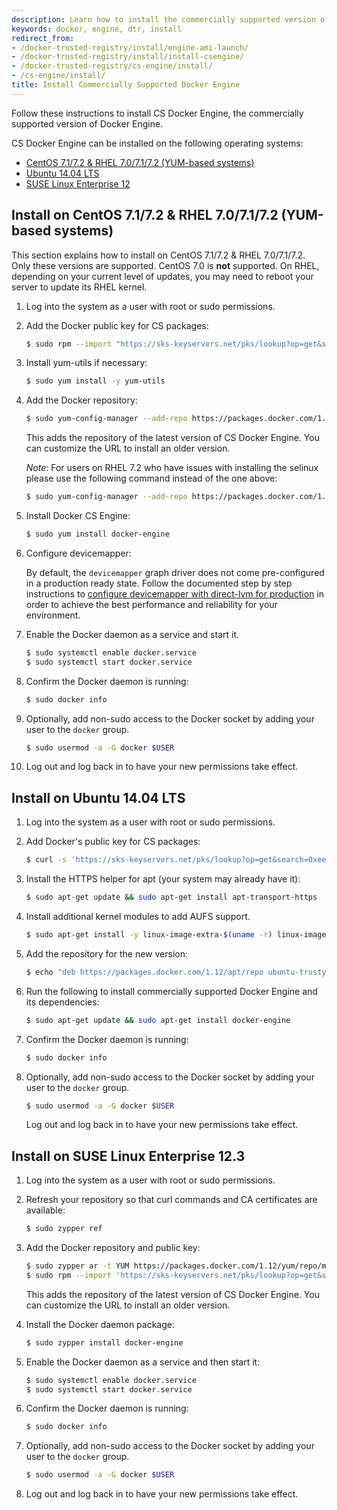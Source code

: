 ```yaml
---
description: Learn how to install the commercially supported version of Docker Engine.
keywords: docker, engine, dtr, install
redirect_from:
- /docker-trusted-registry/install/engine-ami-launch/
- /docker-trusted-registry/install/install-csengine/
- /docker-trusted-registry/cs-engine/install/
- /cs-engine/install/
title: Install Commercially Supported Docker Engine
---
```


Follow these instructions to install CS Docker Engine, the commercially
supported version of Docker Engine.

CS Docker Engine can be installed on the following operating systems:


* [CentOS 7.1/7.2 & RHEL 7.0/7.1/7.2 (YUM-based systems)](install.md#install-on-centos-7172--rhel-707172-yum-based-systems)
* [Ubuntu 14.04 LTS](install.md#install-on-ubuntu-1404-lts)
* [SUSE Linux Enterprise 12](install.md#install-on-suse-linux-enterprise-123)


## Install on CentOS 7.1/7.2 & RHEL 7.0/7.1/7.2 (YUM-based systems)

This section explains how to install on CentOS 7.1/7.2 & RHEL 7.0/7.1/7.2. Only
these versions are supported. CentOS 7.0 is **not** supported. On RHEL,
depending on your current level of updates, you may need to reboot your server
to update its RHEL kernel.

1. Log into the system as a user with root or sudo permissions.

2.  Add the Docker public key for CS packages:

    ```bash
    $ sudo rpm --import "https://sks-keyservers.net/pks/lookup?op=get&search=0xee6d536cf7dc86e2d7d56f59a178ac6c6238f52e"
    ```

3.  Install yum-utils if necessary:

    ```bash
    $ sudo yum install -y yum-utils
    ```

4.  Add the Docker repository:

    ```bash
    $ sudo yum-config-manager --add-repo https://packages.docker.com/1.12/yum/repo/main/centos/7
    ```

    This adds the repository of the latest version of CS Docker Engine. You can
    customize the URL to install an older version.

    *Note*: For users on RHEL 7.2 who have issues with installing the selinux
    please use the following command instead of the one above:

    ```bash
    $ sudo yum-config-manager --add-repo https://packages.docker.com/1.12/yum/repo/main/rhel/7.2
    ```

5.  Install Docker CS Engine:

    ```bash
    $ sudo yum install docker-engine
    ```

6.  Configure devicemapper:

    By default, the `devicemapper` graph driver does not come pre-configured in a production ready state. Follow the documented step by step instructions to [configure devicemapper with direct-lvm for production](../../engine/userguide/storagedriver/device-mapper-driver/#/for-a-direct-lvm-mode-configuration) in order to achieve the best performance and reliability for your environment.

7.  Enable the Docker daemon as a service and start it.

    ```bash
    $ sudo systemctl enable docker.service
    $ sudo systemctl start docker.service
    ```

8.  Confirm the Docker daemon is running:

    ```bash
    $ sudo docker info
    ```

9.  Optionally, add non-sudo access to the Docker socket by adding your user
to the `docker` group.

    ```bash
    $ sudo usermod -a -G docker $USER
    ```

10. Log out and log back in to have your new permissions take effect.

## Install on Ubuntu 14.04 LTS

1. Log into the system as a user with root or sudo permissions.

2.  Add Docker's public key for CS packages:

    ```bash
    $ curl -s 'https://sks-keyservers.net/pks/lookup?op=get&search=0xee6d536cf7dc86e2d7d56f59a178ac6c6238f52e' | sudo apt-key add --import
    ```

3.  Install the HTTPS helper for apt (your system may already have it):

    ```bash
    $ sudo apt-get update && sudo apt-get install apt-transport-https
    ```

4.  Install additional kernel modules to add AUFS support.

    ```bash
    $ sudo apt-get install -y linux-image-extra-$(uname -r) linux-image-extra-virtual
    ```

5.  Add the repository for the new version:

    ```bash
    $ echo "deb https://packages.docker.com/1.12/apt/repo ubuntu-trusty main" | sudo tee /etc/apt/sources.list.d/docker.list
    ```

6.  Run the following to install commercially supported Docker Engine and its
dependencies:

    ```bash
    $ sudo apt-get update && sudo apt-get install docker-engine
    ```

7. Confirm the Docker daemon is running:

    ```bash
    $ sudo docker info
    ```

8.  Optionally, add non-sudo access to the Docker socket by adding your
user to the `docker` group.

    ```bash
    $ sudo usermod -a -G docker $USER
    ```

    Log out and log back in to have your new permissions take effect.


## Install on SUSE Linux Enterprise 12.3

1. Log into the system as a user with root or sudo permissions.

2.  Refresh your repository so that curl commands and CA certificates
are available:

    ```bash
    $ sudo zypper ref
    ```

3.  Add the Docker repository and public key:

    ```bash
    $ sudo zypper ar -t YUM https://packages.docker.com/1.12/yum/repo/main/opensuse/12.3 docker-1.12
    $ sudo rpm --import 'https://sks-keyservers.net/pks/lookup?op=get&search=0xee6d536cf7dc86e2d7d56f59a178ac6c6238f52e'
    ```

    This adds the repository of the latest version of CS Docker Engine. You can
    customize the URL to install an older version.

4.  Install the Docker daemon package:

    ```bash
    $ sudo zypper install docker-engine
    ```

5.  Enable the Docker daemon as a service and then start it:

    ```bash
    $ sudo systemctl enable docker.service
    $ sudo systemctl start docker.service
    ```

6.  Confirm the Docker daemon is running:

    ```bash
    $ sudo docker info
    ```

7.  Optionally, add non-sudo access to the Docker socket by adding your user
to the `docker` group.

    ```bash
    $ sudo usermod -a -G docker $USER
    ```

8. Log out and log back in to have your new permissions take effect.
